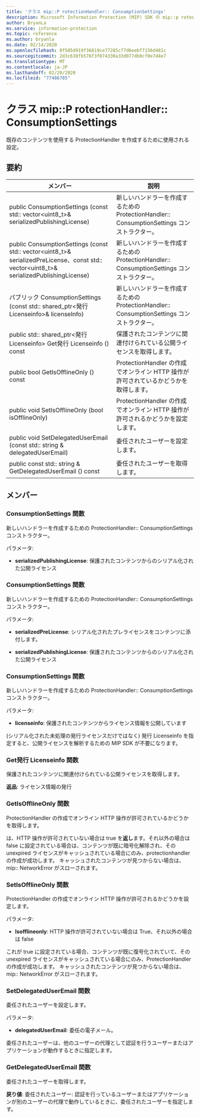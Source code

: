 ```yaml
---
title: 'クラス mip::P rotectionHandler:: ConsumptionSettings'
description: Microsoft Information Protection (MIP) SDK の mip::p rotectionhandler クラスについて説明します。
author: BryanLa
ms.service: information-protection
ms.topic: reference
ms.author: bryanla
ms.date: 02/14/2020
ms.openlocfilehash: 0f505d919f36819ce77285c77d6eebf7156d481c
ms.sourcegitcommit: 2d3c638fb576f3f074330a33d077db0cf0e7d4e7
ms.translationtype: MT
ms.contentlocale: ja-JP
ms.lasthandoff: 02/20/2020
ms.locfileid: "77486785"
---
```

# <a name="class-mipprotectionhandlerconsumptionsettings"></a>クラス mip::P rotectionHandler:: ConsumptionSettings 
既存のコンテンツを使用する ProtectionHandler を作成するために使用される設定。
  
## <a name="summary"></a>要約
 メンバー                        | 説明                                
--------------------------------|---------------------------------------------
public ConsumptionSettings (const std:: vector\<uint8_t\>& serializedPublishingLicense)  |  新しいハンドラーを作成するための ProtectionHandler:: ConsumptionSettings コンストラクター。
public ConsumptionSettings (const std:: vector\<uint8_t\>& serializedPreLicense、const std:: vector\<uint8_t\>& serializedPublishingLicense)  |  新しいハンドラーを作成するための ProtectionHandler:: ConsumptionSettings コンストラクター。
パブリック ConsumptionSettings (const std:: shared_ptr\<発行 Licenseinfo\>& licenseInfo)  |  新しいハンドラーを作成するための ProtectionHandler:: ConsumptionSettings コンストラクター。
public std:: shared_ptr\<発行 Licenseinfo\> Get発行 Licenseinfo () const  |  保護されたコンテンツに関連付けられている公開ライセンスを取得します。
public bool GetIsOfflineOnly () const  |  ProtectionHandler の作成でオンライン HTTP 操作が許可されているかどうかを取得します。
public void SetIsOfflineOnly (bool isOfflineOnly)  |  ProtectionHandler の作成でオンライン HTTP 操作が許可されるかどうかを設定します。
public void SetDelegatedUserEmail (const std:: string & delegatedUserEmail)  |  委任されたユーザーを設定します。
public const std:: string & GetDelegatedUserEmail () const  |  委任されたユーザーを取得します。
  
## <a name="members"></a>メンバー
  
### <a name="consumptionsettings-function"></a>ConsumptionSettings 関数
新しいハンドラーを作成するための ProtectionHandler:: ConsumptionSettings コンストラクター。

パラメータ:  
* **serializedPublishingLicense**: 保護されたコンテンツからのシリアル化された公開ライセンス


  
### <a name="consumptionsettings-function"></a>ConsumptionSettings 関数
新しいハンドラーを作成するための ProtectionHandler:: ConsumptionSettings コンストラクター。

パラメータ:  
* **serializedPreLicense**: シリアル化されたプレライセンスをコンテンツに添付します。 


* **serializedPublishingLicense**: 保護されたコンテンツからのシリアル化された公開ライセンス


  
### <a name="consumptionsettings-function"></a>ConsumptionSettings 関数
新しいハンドラーを作成するための ProtectionHandler:: ConsumptionSettings コンストラクター。

パラメータ:  
* **licenseinfo**: 保護されたコンテンツからライセンス情報を公開しています


(シリアル化された未処理の発行ライセンスだけではなく) 発行 Licenseinfo を指定すると、公開ライセンスを解析するための MIP SDK が不要になります。
  
### <a name="getpublishinglicenseinfo-function"></a>Get発行 Licenseinfo 関数
保護されたコンテンツに関連付けられている公開ライセンスを取得します。

  
**返品**: ライセンス情報の発行
  
### <a name="getisofflineonly-function"></a>GetIsOfflineOnly 関数
ProtectionHandler の作成でオンライン HTTP 操作が許可されているかどうかを取得します。

  
は、HTTP 操作が許可されていない場合は true を**返し**ます。それ以外の場合は false に設定されている場合は、コンテンツが既に暗号化解除され、その unexpired ライセンスがキャッシュされている場合にのみ、protectionhandler の作成が成功します。 キャッシュされたコンテンツが見つからない場合は、mip:: NetworkError がスローされます。
  
### <a name="setisofflineonly-function"></a>SetIsOfflineOnly 関数
ProtectionHandler の作成でオンライン HTTP 操作が許可されるかどうかを設定します。

パラメータ:  
* **Isofflineonly**: HTTP 操作が許可されていない場合は True、それ以外の場合は false


これが true に設定されている場合、コンテンツが既に復号化されていて、その unexpired ライセンスがキャッシュされている場合にのみ、ProtectionHandler の作成が成功します。 キャッシュされたコンテンツが見つからない場合は、mip:: NetworkError がスローされます。
  
### <a name="setdelegateduseremail-function"></a>SetDelegatedUserEmail 関数
委任されたユーザーを設定します。

パラメータ:  
* **delegatedUserEmail**: 委任の電子メール。


委任されたユーザーは、他のユーザーの代理として認証を行うユーザーまたはアプリケーションが動作するときに指定します。
  
### <a name="getdelegateduseremail-function"></a>GetDelegatedUserEmail 関数
委任されたユーザーを取得します。

  
**戻り値**: 委任されたユーザー: 認証を行っているユーザーまたはアプリケーションが別のユーザーの代理で動作しているときに、委任されたユーザーを指定します。